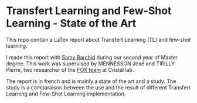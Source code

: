 # Transfert Learning and Few-Shot Learning - State of the Art

This repo contain a LaTex report about Transfert Learning (TL) and few-shot learning.

I made this report with [Samy Barchid](https://github.com/Barchid) during our second year of Master degree. This work was supervised by MENNESSON José and TIRILLY Pierre, two researcher of the [FOX team](https://www.cristal.univ-lille.fr/equipes/fox/) at Cristal lab.

The report is in french and is mainly a state of the art and a study. The study is a comparaison between the use and the result of different Transfert Learning and Few-Shot Learning implementation.